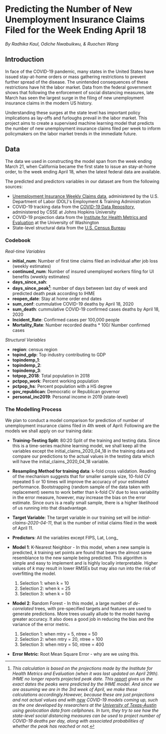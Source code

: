 **Predicting the Number of New Unemployment Insurance Claims Filed for the Week Ending April 18**
=====

 _By Radhika Kaul, Odiche Nwabuikwu, & Ruochen Wang_

## Introduction
In face of the COVID-19 pandemic, many states in the United States have issued stay-at-home orders or mass gathering restrictions to prevent further spread of the disease. The unintended consequences of these restrictions have hit the labor market. Data from the federal government shows that following the enforcement of social distancing measures, late March has seen the largest surge in the filing of new unemployment insurance claims in the modern US history.

Understanding these surges at the state level has important policy implications as lay-offs and furloughs prevail in the labor market. This project aims to create a supervised machine learning model that predicts the number of new unemployment insurance claims filed per week to inform policymakers on the labor market trends in the immediate future.

## Data

The data we used in constructing the model span from the week ending March 21, when California became the first state to issue an stay-at-home order, to the week ending April 18, when the latest federal data are available.

The predicted and predictors variables in our dataset are from the following sources:

- [Unemployment Insurance Weekly Claims data](https://oui.doleta.gov/unemploy/claims.asp), administered by the U.S. Department of Labor (DOL)'s Employment & Training Administration
- COVID-19 tracking data from the [COVID-19 Data Repository](https://github.com/CSSEGISandData/COVID-19), administered by CSSE at Johns Hopkins University
- COVID-19 projection data from the [Institute for Health Metrics and Evaluation](http://www.healthdata.org/) at the University of Washington
- State-level structural data from the [U.S. Census Bureau](https://www.census.gov)

### Codebook

_Real-time Variables_

- **initial_num**: Number of first time claims filed an individual after job loss (weekly estimates)
- **continued_num**: Number of insured unemployed workers filing for UI benefits (wwekly estimates)
- **days_since_sah**: 
- **days_since_peak[^1]**: number of days between last day of week and  predicted death peak according to IHME
- **reopen_date**: Stay at home order end dates
- **sum_conf**: cummulative COVID-19 deaths by April 18, 2020
- **sum_death**: cummulative COVID-19 confirmed cases deaths by April 18, 2020
- **Incident_Rate**: Confirmed cases per 100,000 people
- **Mortality_Rate**: Number recorded deaths * 100/ Number confirmed cases

_Structural Variables_

- **region**: census region
- **topind_gdp**: Top industry contributing to GDP
- **topindemp_1**: 
- **topindemp_2**: 
- **topindemp_3**:
- **totpop_2018**: Total population in 2018
- **pctpop_work**: Percent working population
- **pctpop_hs**: Percent population with a HS degree
- **gov_republican**: Democratic or Republican governor
- **personal_inc2019**: Personal income in 2019 (state-level)


### The Modelling Process

We plan to conduct a model comparison for prediction of number of unemployment insurance claims filed in 4th week of April: Following are the models we shall apply on our training data:

- **Training-Testing Split**: 80:20 Split of the training and testing data. Since this is a time-series machine learning model, we shall keep all the variables except the initial_claims_2020_04_18 in the training data and compare our predictions to the actual values in the testing data which will have the initial_claims_2020_04_18 variable. 

- **Resampling Method for training data**: k-fold cross validation. Reading of the mechanism suggests that for smaller sample size, 10-fold CV repeated 5 or 10 times will improve the accuracy of your estimated performance. Bootstrapping (random sample of the data taken with replacement) seems to work better than k-fold CV due to less variability in the error measure, however, may increase the bias on the error estimate. Since ours is a really small sample, there is a higher likelihood of us running into that disadvantage.

- **Target Variable**: The target variable in our training set will be  _initial-claims-2020-04-11_, that is the number of initial claims filed in the week of April 11.

- **Predictors**: All the variables except FIPS, Lat, Long_

- **Model 1**: K-Nearest Neighbor - In this model, when a new sample is predicted, _k_ training set points are found that bears the almost same resemblance to the new sample being predicted. This algorithm is simple and easy to implement and is highly locally interpretable. Higher values of _k_ may result in lower RMSEs but may also run into the risk of overfitting the model.

    1) Selection 1: when k = 10
    2) Selection 2: when k = 25
    3) Selection 3: when k = 50
    
- **Model 2**: Random Forest - In this model, a large number of _de-correlated_ trees, with pre-specified targets and features are used to generate predictions. More trees usually allude to the model having greater accuracy. It also does a good job in reducing the bias and the variance of the error metric.

    1) Selection 1: when mtry = 5,  ntree = 50
    2) Selection 2: when mtry = 20, ntree = 100
    3) Selection 3: when mtry = 50, ntree = 400
    
- **Error Metric**: Root Mean Square Error - why are we using this.
    


[^1]: _This calculation is based on the projections made by the Institute for Health Metrics and Evaluation (when it was last updated on April 29th). IHME no longer reports projected peak date. This [report](https://www.businessinsider.com/map-when-each-state-will-experience-coronavirus-peak-outbreak-2020-4) gives us the exact dates the peaks were predicted by the IHME model. And since we are assuming we are in the 3rd week of April, we make these calculations accordingly.However, because these are just projections and not actual values and with [new](https://news.utexas.edu/2020/04/17/new-model-forecasts-9-states-likely-to-see-peak-in-covid-19-deaths-by-end-of-april/) COVID-19 models coming up, such as the one developed by researchers at the [University of Texas-Austin](https://covid-19.tacc.utexas.edu/projections/) using geolocation data from cellphones. In turn, they try to see how the state-level social distancing measures can be used to project number of COVID-19 deaths per day, along with associated probabilities of whether the peak has reached or not._






